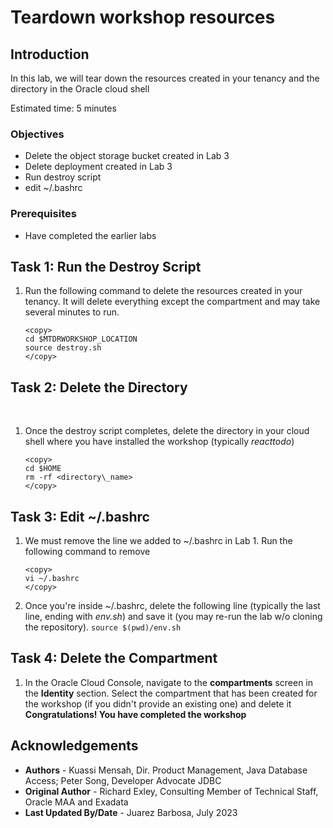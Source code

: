 # Teardown workshop resources

## Introduction

In this lab, we will tear down the resources created in your tenancy and the directory in the Oracle cloud shell

Estimated time: 5 minutes

### Objectives

* Delete the object storage bucket created in Lab 3
* Delete deployment created in Lab 3
* Run destroy script
* edit \~/.bashrc

### Prerequisites

* Have completed the earlier labs

## Task 1: Run the Destroy Script

1. Run the following command to delete the resources created in your tenancy. It will delete everything except the compartment and may take several minutes to run.

    ```
    <copy>
    cd $MTDRWORKSHOP_LOCATION
    source destroy.sh
    </copy>
    ```

## Task 2: Delete the Directory
<br>

1. Once the destroy script completes, delete the directory in your cloud shell where you have installed the workshop (typically *reacttodo*)

    ```
    <copy>
    cd $HOME
    rm -rf <directory\_name>
    </copy>
    ```

## Task 3: Edit \~/.bashrc

1. We must remove the line we added to \~/.bashrc in Lab 1. Run the following command to remove

    ```
    <copy>
    vi ~/.bashrc
    </copy>
    ```

2. Once you're inside \~/.bashrc, delete the following line (typically the last line, ending with *env.sh*) and save it (you may re-run the lab w/o cloning the repository).
    ```source $(pwd)/env.sh```

## Task 4: Delete the Compartment

1. In the Oracle Cloud Console, navigate to the **compartments** screen in the **Identity** section. Select the compartment that has been created for the workshop (if you didn't provide an existing one) and delete it
**Congratulations! You have completed the workshop**

## Acknowledgements

* **Authors** \- Kuassi Mensah\, Dir\. Product Management\, Java Database Access; Peter Song\, Developer Advocate JDBC
* **Original Author** \- Richard Exley\, Consulting Member of Technical Staff\, Oracle MAA and Exadata
* **Last Updated By/Date** \- Juarez Barbosa\, July 2023
